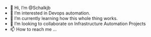 - 👋 Hi, I’m @Schalkjb
- 👀 I’m interested in Devops automation.
- 🌱 I’m currently learning how this whole thing works.
- 💞️ I’m looking to collaborate on Infrastructure Automation Projects
- 📫 How to reach me ...

<!---
Schalkjb/Schalkjb is a ✨ special ✨ repository because its `README.md` (this file) appears on your GitHub profile.
You can click the Preview link to take a look at your changes.
--->
